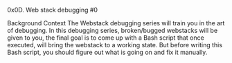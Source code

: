 0x0D. Web stack debugging #0

Background Context
The Webstack debugging series will train you in the art of debugging.
In this debugging series, broken/bugged webstacks will be given to you, the final goal is to come up with a Bash script that once executed, will bring the webstack to a working state. 
But before writing this Bash script, you should figure out what is going on and fix it manually.
